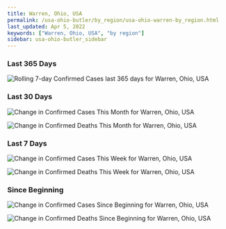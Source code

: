 ```yaml
---
title: Warren, Ohio, USA
permalink: /usa-ohio-butler/by_region/usa-ohio-warren-by_region.html
last_updated: Apr 5, 2022
keywords: ["Warren, Ohio, USA", "by region"]
sidebar: usa-ohio-butler_sidebar
---
```


<h3>Last 365 Days</h3>

![Rolling 7-day Confirmed Cases last 365 days for Warren, Ohio, USA](/covid_tracker/images/graphs/usa-ohio-warren-weekly_totals_graph.png)

<h3>Last 30 Days</h3>

![Change in Confirmed Cases This Month for Warren, Ohio, USA](/covid_tracker/images/graphs/usa-ohio-warren-delta_confirmed-30_days_graph.png)

![Change in Confirmed Deaths This Month for Warren, Ohio, USA](/covid_tracker/images/graphs/usa-ohio-warren-delta_deaths-30_days_graph.png)

<h3>Last 7 Days</h3>

![Change in Confirmed Cases This Week for Warren, Ohio, USA](/covid_tracker/images/graphs/usa-ohio-warren-delta_confirmed-7_days_graph.png)

![Change in Confirmed Deaths This Week for Warren, Ohio, USA](/covid_tracker/images/graphs/usa-ohio-warren-delta_deaths-7_days_graph.png)

<h3>Since Beginning</h3>

![Change in Confirmed Cases Since Beginning for Warren, Ohio, USA](/covid_tracker/images/graphs/usa-ohio-warren-delta_confirmed-since_beginning_graph.png)

![Change in Confirmed Deaths Since Beginning for Warren, Ohio, USA](/covid_tracker/images/graphs/usa-ohio-warren-delta_deaths-since_beginning_graph.png)
